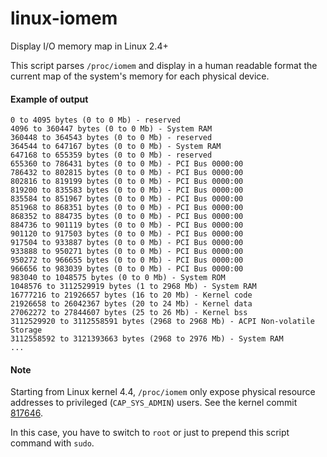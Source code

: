 # linux-iomem
Display I/O memory map in Linux 2.4+

This script parses `/proc/iomem` and display in a human readable format the current map of the system's memory for each physical device.

#### Example of output

```
0 to 4095 bytes (0 to 0 Mb) - reserved
4096 to 360447 bytes (0 to 0 Mb) - System RAM
360448 to 364543 bytes (0 to 0 Mb) - reserved
364544 to 647167 bytes (0 to 0 Mb) - System RAM
647168 to 655359 bytes (0 to 0 Mb) - reserved
655360 to 786431 bytes (0 to 0 Mb) - PCI Bus 0000:00
786432 to 802815 bytes (0 to 0 Mb) - PCI Bus 0000:00
802816 to 819199 bytes (0 to 0 Mb) - PCI Bus 0000:00
819200 to 835583 bytes (0 to 0 Mb) - PCI Bus 0000:00
835584 to 851967 bytes (0 to 0 Mb) - PCI Bus 0000:00
851968 to 868351 bytes (0 to 0 Mb) - PCI Bus 0000:00
868352 to 884735 bytes (0 to 0 Mb) - PCI Bus 0000:00
884736 to 901119 bytes (0 to 0 Mb) - PCI Bus 0000:00
901120 to 917503 bytes (0 to 0 Mb) - PCI Bus 0000:00
917504 to 933887 bytes (0 to 0 Mb) - PCI Bus 0000:00
933888 to 950271 bytes (0 to 0 Mb) - PCI Bus 0000:00
950272 to 966655 bytes (0 to 0 Mb) - PCI Bus 0000:00
966656 to 983039 bytes (0 to 0 Mb) - PCI Bus 0000:00
983040 to 1048575 bytes (0 to 0 Mb) - System ROM
1048576 to 3112529919 bytes (1 to 2968 Mb) - System RAM
16777216 to 21926657 bytes (16 to 20 Mb) - Kernel code
21926658 to 26042367 bytes (20 to 24 Mb) - Kernel data
27062272 to 27844607 bytes (25 to 26 Mb) - Kernel bss
3112529920 to 3112558591 bytes (2968 to 2968 Mb) - ACPI Non-volatile Storage
3112558592 to 3121393663 bytes (2968 to 2976 Mb) - System RAM
...
```

#### Note

Starting from Linux kernel 4.4, `/proc/iomem` only expose physical resource addresses to privileged
(`CAP_SYS_ADMIN`) users. See the kernel commit [817646](https://lore.kernel.org/patchwork/patch/817646/).

In this case, you have to switch to `root` or just to prepend this script command with `sudo`.
